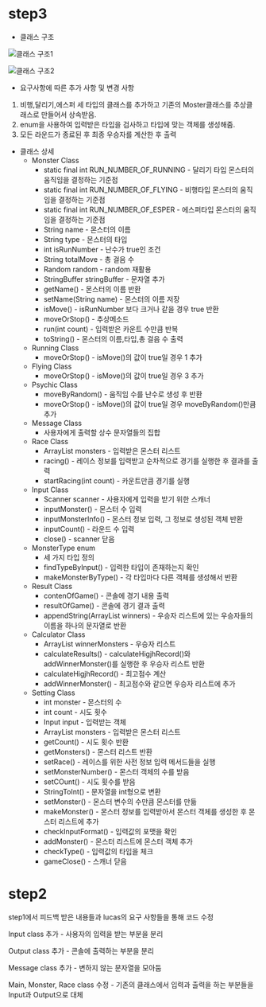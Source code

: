 # step3

- 클래스 구조

![클래스 구조1](https://i.imgur.com/wHEwWLg.png)

![클래스 구조2](https://i.imgur.com/nuYniE0.png)

- 요구사항에 따른 추가 사항 및 변경 사항

1. 비행,달리기,에스퍼 세 타입의 클래스를 추가하고 기존의 Moster클래스를 추상클래스로 만들어서 상속받음. 
2. enum을 사용하여 입력받은 타입을 검사하고 타입에 맞는 객체를 생성해줌.
3. 모든 라운드가 종료된 후 최종 우승자를 계산한 후 출력



- 클래스 상세
  - Monster Class
    - static final int RUN_NUMBER_OF_RUNNING - 달리기 타입 몬스터의 움직임을 결정하는 기준점
    - static final int RUN_NUMBER_OF_FLYING - 비행타입 몬스터의 움직임을 결정하는 기준점
    - static final int RUN_NUMBER_OF_ESPER - 에스퍼타입 몬스터의 움직임을 결정하는 기준점
    - String name - 몬스터의 이름
    - String type - 몬스터의 타입
    - int isRunNumber - 난수가 true인 조건
    - String totalMove - 총 걸음 수
    - Random random - random 재활용
    - StringBuffer stringBuffer - 문자열 추가
    - getName() - 몬스터의 이름 반환
    - setName(String name) - 몬스터의 이름 저장
    - isMove() -  isRunNumber 보다 크거나 같을 경우 true 반환
    - moveOrStop() - 추상메소드
    - run(int count) - 입력받은 카운트 수만큼 반복
    - toString() - 몬스터의 이름,타입,총 걸음 수 출력
  - Running Class
    - moveOrStop() - isMove()의 값이 true일 경우 1 추가
  - Flying Class
    - moveOrStop() - isMove()의 값이 true일 경우 3 추가
  - Psychic Class
    - moveByRandom() - 움직임 수를 난수로 생성 후 반환
    - moveOrStop() - isMove()의 값이 true일 경우 moveByRandom()만큼 추가
  - Message Class
    - 사용자에게 출력할 상수 문자열들의 집합
  - Race Class
    - ArrayList<Monster> monsters - 입력받은 몬스터 리스트
    - racing() - 레이스 정보를 입력받고 순차적으로 경기를 실행한 후 결과를 출력
    - startRacing(int count) - 카운트만큼 경기를 실행
  - Input Class 
    - Scanner scanner - 사용자에게 입력을 받기 위한 스캐너
    - inputMonster() - 몬스터 수 입력
    - inputMonsterInfo() - 몬스터 정보 입력, 그 정보로 생성된 객체 반환
    - inputCount() - 라운드 수 입력
    - close() - scanner 닫음 
  - MonsterType enum
    - 세 가지 타입 정의
    - findTypeByInput() - 입력한 타입이 존재하는지 확인
    - makeMonsterByType() - 각 타입마다 다른 객체를 생성해서 반환
  - Result Class
    - contenOfGame() - 콘솔에 경기 내용 출력
    - resultOfGame() - 콘솔에 경기 결과 출력 
    - appendString(ArrayList<Monster> winners) - 우승자 리스트에 있는 우승자들의 이름을 하나의 문자열로 반환
  - Calculator Class
    - ArrayList<Monster> winnerMonsters - 우승자 리스트
    - calculateResults() - calculateHigjhRecord()와 addWinnerMonster()를 실행한 후 우승자 리스트 반환
    - calculateHigjhRecord() - 최고점수 계산
    -  addWinnerMonster() - 최고점수와 같으면 우승자 리스트에 추가
  - Setting Class
    - int monster - 몬스터의 수
    - int count - 시도 횟수
    - Input input - 입력받는 객체
    - ArrayList<Monster> monsters - 입력받은 몬스터 리스트
    - getCount() - 시도 횟수 반환
    - getMonsters() - 몬스터 리스트 반환
    - setRace() - 레이스를 위한 사전 정보 입력 메서드들을 실행
    - setMonsterNumber() - 몬스터 객체의 수를 받음
    - setCOunt() - 시도 횟수를 받음
    - StringToInt() - 문자열을 int형으로 변환
    - setMonster() - 몬스터 변수의 수만큼 몬스터를 만듦
    - makeMonster() - 몬스터 정보를 입력받아서 몬스터 객체를 생성한 후 몬스터 리스트에 추가
    - checkInputFormat() - 입력값의 포맷을 확인
    - addMonster() - 몬스터 리스트에 몬스터 객체 추가
    - checkType() - 입력값의 타입을 체크
    - gameClose() - 스캐너 닫음



# step2  

step1에서 피드백 받은 내용들과 lucas의 요구 사항들을 통해 코드 수정

Input class 추가 - 사용자의 입력을 받는 부분을 분리

Output class 추가 - 콘솔에 출력하는 부분을 분리

Message class 추가 - 변하지 않는 문자열을 모아둠

Main, Monster, Race class 수정 - 기존의 클래스에서 입력과 출력을 하는 부분들을 Input과 Output으로 대체



